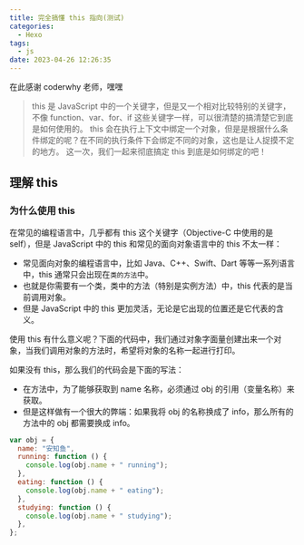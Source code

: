 ```yaml
---
title: 完全搞懂 this 指向(测试)
categories:
  - Hexo
tags:
  - js
date: 2023-04-26 12:26:35
---
```


在此感谢 coderwhy 老师，嘿嘿

> this 是 JavaScript 中的一个关键字，但是又一个相对比较特别的关键字，不像 function、var、for、if 这些关键字一样，可以很清楚的搞清楚它到底是如何使用的。
> this 会在执行上下文中绑定一个对象，但是是根据什么条件绑定的呢？在不同的执行条件下会绑定不同的对象，这也是让人捉摸不定的地方。
> 这一次，我们一起来彻底搞定 this 到底是如何绑定的吧！

## 理解 this
### 为什么使用 this
在常见的编程语言中，几乎都有 this 这个关键字（Objective-C 中使用的是 self），但是 JavaScript 中的 this 和常见的面向对象语言中的 this 不太一样：
- 常见面向对象的编程语言中，比如 Java、C++、Swift、Dart 等等一系列语言中，this 通常只会出现在`类的方法`中。
- 也就是你需要有一个类，类中的方法（特别是实例方法）中，this 代表的是当前调用对象。
- 但是 JavaScript 中的 this 更加灵活，无论是它出现的位置还是它代表的含义。

使用 this 有什么意义呢？下面的代码中，我们通过对象字面量创建出来一个对象，当我们调用对象的方法时，希望将对象的名称一起进行打印。

如果没有 this，那么我们的代码会是下面的写法：
- 在方法中，为了能够获取到 name 名称，必须通过 obj 的引用（变量名称）来获取。
- 但是这样做有一个很大的弊端：如果我将 obj 的名称换成了 info，那么所有的方法中的 obj 都需要换成 info。
``` javaScript
var obj = {
  name: "安知鱼",
  running: function () {
    console.log(obj.name + " running");
  },
  eating: function () {
    console.log(obj.name + " eating");
  },
  studying: function () {
    console.log(obj.name + " studying");
  },
};
```